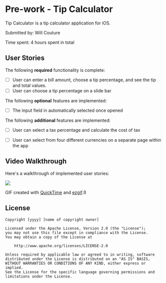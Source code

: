 # Pre-work - Tip Calculator

Tip Calculator is a tip calculator application for iOS.

Submitted by: Will Couture

Time spent: 4 hours spent in total

## User Stories

The following **required** functionality is complete:

* [ ] User can enter a bill amount, choose a tip percentage, and see the tip and total values.
* [ ] User can choose a tip percentage on a slide bar

The following **optional** features are implemented:
* [ ] The input field in automatically selected once opened

The following **additional** features are implemented:

* [ ] User can select a tax percentage and calculate the cost of tax
* [ ] User can select from four different currencies on a separate page within the app


## Video Walkthrough

Here's a walkthrough of implemented user stories:

![](https://i.imgur.com/32oShV7.gif)


GIF created with [QuickTime](https://support.apple.com/kb/DL837?locale=en_US) and [ezgif](https://ezgif.com/video-to-gif).ß

## License

    Copyright [yyyy] [name of copyright owner]

    Licensed under the Apache License, Version 2.0 (the "License");
    you may not use this file except in compliance with the License.
    You may obtain a copy of the License at

        http://www.apache.org/licenses/LICENSE-2.0

    Unless required by applicable law or agreed to in writing, software
    distributed under the License is distributed on an "AS IS" BASIS,
    WITHOUT WARRANTIES OR CONDITIONS OF ANY KIND, either express or implied.
    See the License for the specific language governing permissions and
    limitations under the License.


